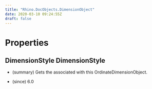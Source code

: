 ```yaml
---
title: "Rhino.DocObjects.DimensionObject"
date: 2020-03-10 09:24:55Z
draft: false
---
```


# Properties
## DimensionStyle DimensionStyle
- (summary) 
     Gets the 
     associated with this OrdinateDimensionObject.
     
- (since) 6.0

